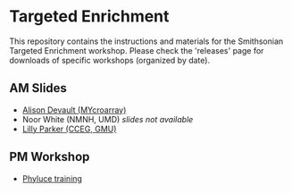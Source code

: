 # Targeted Enrichment
This repository contains the instructions and materials for the Smithsonian Targeted Enrichment workshop. Please check the 'releases' page for downloads of specific workshops (organized by date).

## AM Slides
* [Alison Devault (MYcroarray)](https://github.com/SmithsonianWorkshops/Targeted_Enrichment/blob/master/MYcroarray_Devault.pdf)
* Noor White (NMNH, UMD) *slides not available*
* [Lilly Parker (CCEG, GMU)](https://github.com/SmithsonianWorkshops/Targeted_Enrichment/blob/master/Parker_CCEG.pdf)

## PM Workshop
* [Phyluce training](https://github.com/SmithsonianWorkshops/Targeted_Enrichment/blob/master/phyluce.md)
